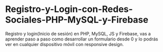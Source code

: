 # Registro-y-Login-con-Redes-Sociales-PHP-MySQL-y-Firebase
Registro y login(Inicio de sesión) en PHP, MySQL, JS y Firebase, vas a aprender paso a paso como desarrollar un formulario desde 0 y lo podrás ver en cualquier dispositivo móvil con responsive design.
